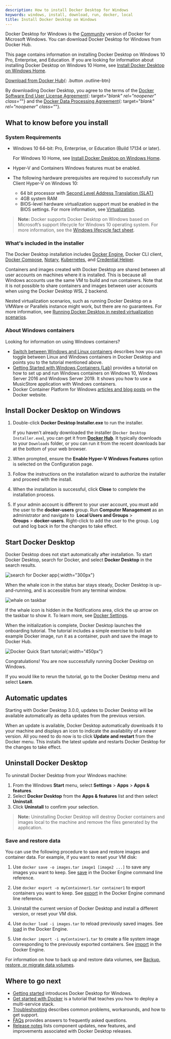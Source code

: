 ```yaml
---
description: How to install Docker Desktop for Windows
keywords: windows, install, download, run, docker, local
title: Install Docker Desktop on Windows
---
```


Docker Desktop for Windows is the [Community](https://www.docker.com/community-edition) version of Docker for Microsoft Windows.
You can download Docker Desktop for Windows from Docker Hub.

This page contains information on installing Docker Desktop on Windows 10 Pro, Enterprise, and Education. If you are looking for information about installing Docker Desktop on Windows 10 Home, see [Install Docker Desktop on Windows Home](/install-windows-home.md).

[Download from Docker
Hub](https://hub.docker.com/editions/community/docker-ce-desktop-windows/){:
.button .outline-btn}

By downloading Docker Desktop, you agree to the terms of the [Docker Software End User License Agreement](https://www.docker.com/legal/docker-software-end-user-license-agreement){: target="_blank" rel="noopener" class="_"} and the [Docker Data Processing Agreement](https://www.docker.com/legal/data-processing-agreement){: target="_blank" rel="noopener" class="_"}.

## What to know before you install

### System Requirements

  - Windows 10 64-bit: Pro, Enterprise, or Education (Build 17134 or later).
  
    For Windows 10 Home, see [Install Docker Desktop on Windows Home](install-windows-home.md).
  - Hyper-V and Containers Windows features must be enabled.
  - The following hardware prerequisites are required to successfully run Client
Hyper-V on Windows 10:

     - 64 bit processor with [Second Level Address Translation (SLAT)](https://en.wikipedia.org/wiki/Second_Level_Address_Translation)
     - 4GB system RAM
    - BIOS-level hardware virtualization support must be enabled in the
    BIOS settings.  For more information, see
    [Virtualization](troubleshoot.md#virtualization-must-be-enabled).

> **Note:** Docker supports Docker Desktop on Windows based on Microsoft’s support lifecycle for Windows 10 operating system. For more information, see the [Windows lifecycle fact sheet](https://support.microsoft.com/en-us/help/13853/windows-lifecycle-fact-sheet).

### What's included in the installer

The Docker Desktop installation includes [Docker Engine](../engine/index.md),
Docker CLI client, [Docker Compose](../compose/index.md),
[Notary](../notary/getting_started.md),
[Kubernetes](https://github.com/kubernetes/kubernetes/),
and [Credential Helper](https://github.com/docker/docker-credential-helpers/).

Containers and images created with Docker Desktop are shared between all
user accounts on machines where it is installed. This is because all Windows
accounts use the same VM to build and run containers. Note that it is not possible to share containers and images between user accounts when using the Docker Desktop WSL 2 backend.

Nested virtualization scenarios, such as running Docker Desktop on a
VMWare or Parallels instance might work, but there are no guarantees. For
more information, see [Running Docker Desktop in nested virtualization scenarios](troubleshoot.md#running-docker-desktop-for-windows-in-nested-virtualization-scenarios).

### About Windows containers

Looking for information on using Windows containers?

* [Switch between Windows and Linux containers](index.md#switch-between-windows-and-linux-containers)
  describes how you can toggle between Linux and Windows containers in Docker Desktop and points you to the tutorial mentioned above.
* [Getting Started with Windows Containers (Lab)](https://github.com/docker/labs/blob/master/windows/windows-containers/README.md)
  provides a tutorial on how to set up and run Windows containers on Windows 10, Windows Server 2016 and Windows Server 2019. It shows you how to use a MusicStore application
  with Windows containers.
* Docker Container Platform for Windows [articles and blog
  posts](https://www.docker.com/microsoft/) on the Docker website.

## Install Docker Desktop on Windows

1. Double-click **Docker Desktop Installer.exe** to run the installer.

    If you haven't already downloaded the installer (`Docker Desktop Installer.exe`), you can get it from
    [**Docker Hub**](https://hub.docker.com/editions/community/docker-ce-desktop-windows/).
    It typically downloads to your `Downloads` folder, or you can run it from
    the recent downloads bar at the bottom of your web browser.

2. When prompted, ensure the **Enable Hyper-V Windows Features** option is selected on the Configuration page.

3. Follow the instructions on the installation wizard to authorize the installer and proceed with the install.

4. When the installation is successful, click **Close** to complete the installation process.

5. If your admin account is different to your user account, you must add the user to 
the **docker-users** group. Run **Computer Management** as an administrator and navigate to 
**Local Users and Groups** > **Groups** > **docker-users**. Right-click to add the user to the group.
Log out and log back in for the changes to take effect.

## Start Docker Desktop

Docker Desktop does not start automatically after installation. To start Docker Desktop, search for Docker, and select **Docker Desktop** in the search results.

![search for Docker app](images/docker-app-search.png){:width="300px"}

When the whale icon in the status bar stays steady, Docker Desktop is up-and-running, and is accessible from any terminal window.

![whale on taskbar](images/whale-icon-systray.png)

If the whale icon is hidden in the Notifications area, click the up arrow on the
taskbar to show it. To learn more, see [Docker Settings](index.md#docker-settings-dialog).

When the initialization is complete, Docker Desktop launches the onboarding tutorial. The tutorial includes a simple exercise to build an example Docker image, run it as a container, push and save the image to Docker Hub.

![Docker Quick Start tutorial](images/docker-tutorial-win.png){:width="450px"}

Congratulations! You are now successfully running Docker Desktop on Windows.

If you would like to rerun the tutorial, go to the Docker Desktop menu 
and select **Learn**.

## Automatic updates

Starting with Docker Desktop 3.0.0, updates to Docker Desktop will be available automatically as delta updates from the previous version.

When an update is available, Docker Desktop automatically downloads it to your machine and displays an icon to indicate the availability of a newer version. All you need to do now is to click **Update and restart** from the Docker menu. This installs the latest update and restarts Docker Desktop for the changes to take effect.

## Uninstall Docker Desktop

To uninstall Docker Desktop from your Windows machine:

1. From the Windows **Start** menu, select **Settings** > **Apps** > **Apps & features**.
2. Select **Docker Desktop** from the **Apps & features** list and then select **Uninstall**.
3. Click **Uninstall** to confirm your selection.

> **Note:** Uninstalling Docker Desktop will destroy Docker containers and images local to the machine and remove the files generated by the application.

### Save and restore data

You can use the following procedure to save and restore images and container data. For example, if you want to reset your VM disk:

1. Use `docker save -o images.tar image1 [image2 ...]` to save any images you
    want to keep. See [save](/engine/reference/commandline/save) in the Docker
    Engine command line reference.

2. Use `docker export -o myContainner1.tar container1` to export containers you
    want to keep. See [export](/engine/reference/commandline/export) in the
    Docker Engine command line reference.

3. Uninstall the current version of Docker Desktop and install a different version, or reset your VM disk.

4. Use `docker load -i images.tar` to reload previously saved images. See
    [load](/engine/reference/commandline/load) in the Docker Engine.

5. Use `docker import -i myContainer1.tar` to create a file system image
    corresponding to the previously exported containers. See
    [import](/engine/reference/commandline/import) in the Docker Engine.

For information on how to back up and restore data volumes, see [Backup, restore, or migrate data volumes](/storage/volumes/#backup-restore-or-migrate-data-volumes).

## Where to go next

* [Getting started](index.md) introduces Docker Desktop for Windows.
* [Get started with Docker](/get-started/) is a tutorial that teaches you how to
  deploy a multi-service stack.
* [Troubleshooting](troubleshoot.md) describes common problems, workarounds, and
  how to get support.
* [FAQs](../desktop/faqs.md) provides answers to frequently asked questions.
* [Release notes](release-notes.md) lists component updates, new features, and improvements associated with Docker Desktop releases.
